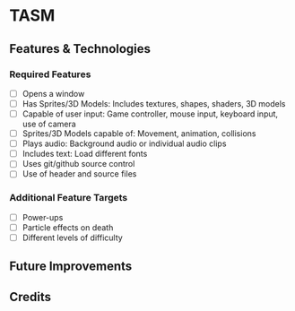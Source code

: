 # TASM #


## Features & Technologies ##


### Required Features ###

- [ ] Opens a window 
- [ ] Has Sprites/3D Models: Includes textures, shapes, shaders, 3D models 
- [ ] Capable of user input: Game controller, mouse input, keyboard input, use of camera 
- [ ] Sprites/3D Models capable of: Movement, animation, collisions 
- [ ] Plays audio: Background audio or individual audio clips 
- [ ] Includes text: Load different fonts 
- [ ] Uses git/github source control
- [ ] Use of header and source files

### Additional Feature Targets ###

- [ ] Power-ups 
- [ ] Particle effects on death
- [ ] Different levels of difficulty

## Future Improvements ##

## Credits ##